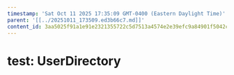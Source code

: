 ```yaml
---
timestamp: 'Sat Oct 11 2025 17:35:09 GMT-0400 (Eastern Daylight Time)'
parent: '[[../20251011_173509.ed3b66c7.md]]'
content_id: 3aa5025f91a1e91e2321355722c5d7513a4574e2e39efc9a84901f5042ce6884
---
```


# test: UserDirectory
